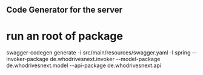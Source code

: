 ## Code Generator for the server

# run an root of package

swagger-codegen generate -i src/main/resources/swagger.yaml -l spring --invoker-package de.whodrivesnext.invoker --model-package de.whodrivesnext.model --api-package de.whodrivesnext.api
